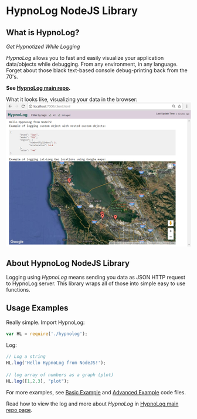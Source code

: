 HypnoLog NodeJS Library
============================

## What is HypnoLog?
*Get Hypnotized While Logging*

*HypnoLog* allows you to fast and easily visualize your application data/objects while debugging. From any environment, in any language. Forget about those black text-based console debug-printing back from the 70's. 

**See [HypnoLog main repo](https://github.com/SimonLdj/hypnolog-server).**

What it looks like, visualizing your data in the browser:
![alt text](/doc/images/screenshot_hypnolog-nodejs-example.png "HypnoLog UI screenshot")

## About HypnoLog NodeJS Library
Logging using *HypnoLog* means sending you data as JSON HTTP request to HypnoLog server. This library wraps all of those into simple easy to use functions.
<!--TODO: To use *HypnoLog* in your NodeJS script ... -->

## Usage Examples
Really simple. Import HypnoLog:
```javascript
var HL = require('./hypnolog');
```
Log:
```javascript
// Log a string
HL.log('Hello HypnoLog from NodeJS!');

// log array of numbers as a graph (plot)
HL.log([1,2,3], "plot");
```

For more examples, see [Basic Example](/examples.js) and [Advanced Example](advancedExamples.js) code files.

Read how to view the log and more about *HypnoLog* in [HypnoLog main repo page](https://github.com/SimonLdj/hypnolog-server).


